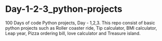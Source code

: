 # Day-1-2-3_python-projects
 100 Days of code Python projects, Day - 1,2,3.
 This repo consist of basic python projects such as Roller coaster ride, Tip calculator, BMI calculator, Leap year, Pizza ordering bill, love calculator and Treasure island. 
